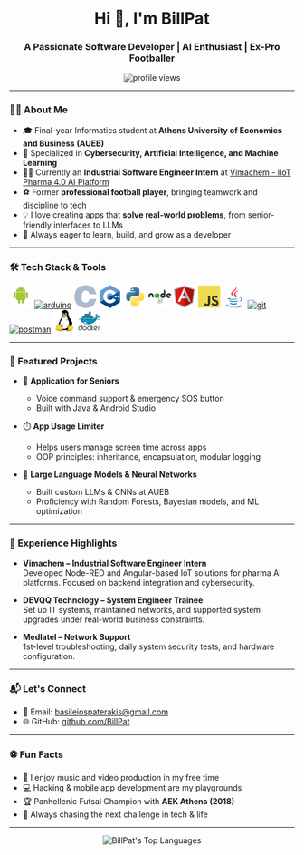<h1 align="center">Hi 👋, I'm BillPat</h1>
<h3 align="center">A Passionate Software Developer | AI Enthusiast | Ex-Pro Footballer</h3>

<p align="center">
  <img src="https://komarev.com/ghpvc/?username=BillPat&label=Profile%20views&color=0e75b6&style=flat" alt="profile views" />
</p>

---

### 👨‍💻 About Me

- 🎓 Final-year Informatics student at **Athens University of Economics and Business (AUEB)**
- 🧠 Specialized in **Cybersecurity, Artificial Intelligence, and Machine Learning**
- 👨‍💼 Currently an **Industrial Software Engineer Intern** at [Vimachem - IIoT Pharma 4.0 AI Platform](https://www.vimachem.com/)
- ⚽ Former **professional football player**, bringing teamwork and discipline to tech
- 💡 I love creating apps that **solve real-world problems**, from senior-friendly interfaces to LLMs
- 🎯 Always eager to learn, build, and grow as a developer

---

### 🛠️ Tech Stack & Tools

<p align="left">
  <a href="https://developer.android.com" target="_blank"><img src="https://raw.githubusercontent.com/devicons/devicon/master/icons/android/android-original-wordmark.svg" alt="android" width="40" height="40"/></a>
  <a href="https://www.arduino.cc/" target="_blank"><img src="https://cdn.worldvectorlogo.com/logos/arduino-1.svg" alt="arduino" width="40" height="40"/></a>
  <a href="https://www.cprogramming.com/" target="_blank"><img src="https://raw.githubusercontent.com/devicons/devicon/master/icons/c/c-original.svg" alt="c" width="40" height="40"/></a>
  <a href="https://www.w3schools.com/cpp/" target="_blank"><img src="https://raw.githubusercontent.com/devicons/devicon/master/icons/cplusplus/cplusplus-original.svg" alt="cplusplus" width="40" height="40"/></a>
  <a href="https://www.python.org" target="_blank"><img src="https://raw.githubusercontent.com/devicons/devicon/master/icons/python/python-original.svg" alt="python" width="40" height="40"/></a>
  <a href="https://nodejs.org" target="_blank"><img src="https://raw.githubusercontent.com/devicons/devicon/master/icons/nodejs/nodejs-original-wordmark.svg" alt="nodejs" width="40" height="40"/></a>
  <a href="https://angular.io/" target="_blank"><img src="https://raw.githubusercontent.com/devicons/devicon/master/icons/angularjs/angularjs-original.svg" alt="angular" width="40" height="40"/></a>
  <a href="https://developer.mozilla.org/en-US/docs/Web/JavaScript" target="_blank"><img src="https://raw.githubusercontent.com/devicons/devicon/master/icons/javascript/javascript-original.svg" alt="javascript" width="40" height="40"/></a>
  <a href="https://www.java.com" target="_blank"><img src="https://raw.githubusercontent.com/devicons/devicon/master/icons/java/java-original.svg" alt="java" width="40" height="40"/></a>
  <a href="https://git-scm.com/" target="_blank"><img src="https://www.vectorlogo.zone/logos/git-scm/git-scm-icon.svg" alt="git" width="40" height="40"/></a>
  <a href="https://postman.com" target="_blank"><img src="https://www.vectorlogo.zone/logos/getpostman/getpostman-icon.svg" alt="postman" width="40" height="40"/></a>
  <a href="https://www.linux.org/" target="_blank"><img src="https://raw.githubusercontent.com/devicons/devicon/master/icons/linux/linux-original.svg" alt="linux" width="40" height="40"/></a>
  <a href="https://www.docker.com/" target="_blank"><img src="https://raw.githubusercontent.com/devicons/devicon/master/icons/docker/docker-original-wordmark.svg" alt="docker" width="40" height="40"/></a>
</p>

---

### 🚀 Featured Projects

- 📱 **Application for Seniors**
  - Voice command support & emergency SOS button
  - Built with Java & Android Studio

- ⏱️ **App Usage Limiter**
  - Helps users manage screen time across apps
  - OOP principles: inheritance, encapsulation, modular logging

- 🤖 **Large Language Models & Neural Networks**
  - Built custom LLMs & CNNs at AUEB
  - Proficiency with Random Forests, Bayesian models, and ML optimization

---

### 💼 Experience Highlights

- **Vimachem – Industrial Software Engineer Intern**  
  Developed Node-RED and Angular-based IoT solutions for pharma AI platforms. Focused on backend integration and cybersecurity.

- **DEVQQ Technology – System Engineer Trainee**  
  Set up IT systems, maintained networks, and supported system upgrades under real-world business constraints.

- **Medlatel – Network Support**  
  1st-level troubleshooting, daily system security tests, and hardware configuration.

---

### 📬 Let's Connect

- 📧 Email: [basileiospaterakis@gmail.com](mailto:basileiospaterakis@gmail.com)
- 🌐 GitHub: [github.com/BillPat](https://github.com/BillPat)

---

### ⚽ Fun Facts

- 🎵 I enjoy music and video production in my free time  
- 💻 Hacking & mobile app development are my playgrounds  
- 🏆 Panhellenic Futsal Champion with **AEK Athens (2018)**  
- 🧠 Always chasing the next challenge in tech & life

---

<p align="center">
  <img src="https://github-readme-stats.vercel.app/api/top-langs?username=BillPat&show_icons=true&locale=en&layout=compact" alt="BillPat's Top Languages" />
</p>
